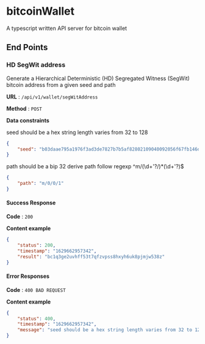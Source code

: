 # bitcoinWallet

A typescript written API server for bitcoin wallet

## End Points

### HD SegWit address 

Generate a Hierarchical Deterministic (HD) Segregated Witness (SegWit) bitcoin address from a given seed and path

**URL** : `/api/v1/wallet/segWitAddress`

**Method** : `POST`

**Data constraints**

seed should be a hex string length varies from 32 to 128

```json
{
    "seed": "b03daae795a1976f3ad3de7827b7b5af82802109040092056f67fb146d4961ad5f24e787bf24e4e0b3e2f1360fec05b0de01905613ba995f3b06e0b3dbdb6e0c"
}
```

path should be a bip 32 derive path follow regexp ^m\/(\d+'?\/)*(\d+'?)$

```json
{
    "path": "m/0/0/1"
}
```
#### Success Response

**Code** : `200`

**Content example**

```json
{
    "status": 200,
    "timestamp": "1629662957342",
    "result": "bc1q3ge2uvhff53t7qfzvpss8hxyh6uk8pjmjw538z"
}
```

#### Error Responses

**Code** : `400 BAD REQUEST`

**Content example**

```json
{
    "status": 400,
    "timestamp": "1629662957342",
    "message": "seed should be a hex string length varies from 32 to 128"
}
```